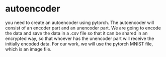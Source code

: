 # autoencoder
you need to create an autoencoder using pytorch.
The autoencoder will consist of an encoder part and an unencoder part. We are going to encode the data and save the data in a .csv file so that it can be shared in an encrypted way, so that whoever has the unencoder part will receive the initially encoded data.
For our work, we will use the pytorch MNIST file, which is an image file.

